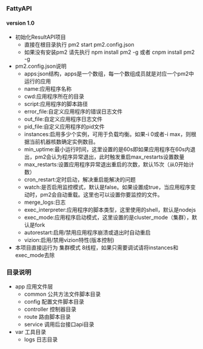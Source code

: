 ### FattyAPI
#### version 1.0
* 初始化ResultAPI项目
    * 直接在根目录执行 pm2 start pm2.config.json
    * 如果没有安装pm2 请先执行 npm install pm2 -g 或者 cnpm install pm2 -g
* pm2.config.json说明
    * apps:json结构，apps是一个数组，每一个数组成员就是对应一个pm2中运行的应用
    * name:应用程序名称
    * cwd:应用程序所在的目录
    * script:应用程序的脚本路径
    * error_file:自定义应用程序的错误日志文件
    * out_file:自定义应用程序日志文件
    * pid_file:自定义应用程序的pid文件
    * instances:启用多少个实例，可用于负载均衡。如果-i 0或者-i max，则根据当前机器核数确定实例数目。
    * min_uptime:最小运行时间，这里设置的是60s即如果应用程序在60s内退出，pm2会认为程序异常退出，此时触发重启max_restarts设置数量
    * max_restarts:设置应用程序异常退出重启的次数，默认15次（从0开始计数）
    * cron_restart:定时启动，解决重启能解决的问题
    * watch:是否启用监控模式，默认是false。如果设置成true，当应用程序变动时，pm2会自动重载。这里也可以设置你要监控的文件。
    * merge_logs:日志
    * exec_interpreter:应用程序的脚本类型，这里使用的shell，默认是nodejs
    * exec_mode:应用程序启动模式，这里设置的是cluster_mode（集群），默认是fork
    * autorestart:启用/禁用应用程序崩溃或退出时自动重启
    * vizion:启用/禁用vizion特性(版本控制)
* 本项目直接运行为 集群模式 8线程，如果只需要调试请将instances和exec_mode去除

### 目录说明
* app 应用文件层
    * common 公共方法文件脚本目录
    * config 配置文件脚本目录
    * controller 控制器目录
    * route 路由脚本目录
    * service 调用后台接口api目录
* var 工具目录
    * logs 日志目录

